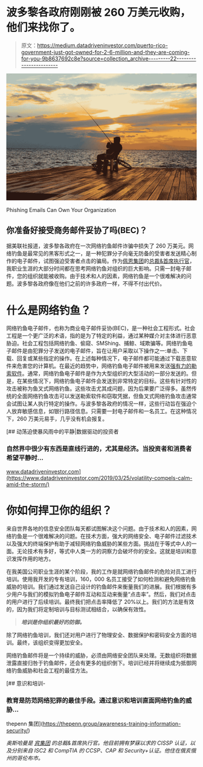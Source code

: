 # 波多黎各政府刚刚被 260 万美元收购，他们来找你了。

> 原文：<https://medium.datadriveninvestor.com/puerto-rico-government-just-got-owned-for-2-6-million-and-they-are-coming-for-you-9b8637692c8e?source=collection_archive---------22----------------------->

![](img/3aac3597ccce42952bf84355f61d2c67.png)

Phishing Emails Can Own Your Organization

## 你准备好接受商务邮件妥协了吗(BEC)？

据美联社报道，波多黎各政府在一次网络钓鱼邮件诈骗中损失了 260 万美元。网络钓鱼是最常见的黑客形式之一，是一种犯罪分子向毫无防备的受害者发送精心制作的电子邮件，试图强迫受害者点击的骗局。作为[佩恩集团](http://www.thepenn.group/)的[总裁&首席执行官](https://www.linkedin.com/company/the-penn-group/)，我职业生涯的大部分时间都在思考网络钓鱼对组织的巨大影响。只需一封电子邮件，您的组织就能被收购。由于技术和人的因素，网络钓鱼是一个很难解决的问题。波多黎各政府像在他们之前的许多政府一样，不得不付出代价。

# 什么是网络钓鱼？

网络钓鱼电子邮件，也称为商业电子邮件妥协(BEC)，是一种社会工程形式。社会工程是一个更广泛的术语，指的是为了特定的利益，通过某种媒介对主体进行恶意胁迫。社会工程包括网络钓鱼、偷窥、SMShing、捕鲸、域欺骗等。网络钓鱼电子邮件是由犯罪分子发送的电子邮件，旨在让用户采取以下操作之一:单击、下载、回复或某些指定的操作。在上述每种情况下，电子邮件都可能通过下载恶意软件来危害您的计算机。在最近的趋势中，网络钓鱼电子邮件被用来发送[强有力的勒索软件](https://medium.com/datadriveninvestor/why-our-cities-are-getting-owned-by-ransomware-72496429ccf)。通常，网络钓鱼电子邮件是作为大型组织的大型活动的一部分发送的。但是，在某些情况下，网络钓鱼电子邮件会发送到非常特定的目标。这些有针对性的攻击被称为鱼叉式网络钓鱼。这些攻击尤其成问题，因为后果要广泛得多。虽然传统的全面网络钓鱼攻击可以发送勒索软件和窃取凭据，但鱼叉式网络钓鱼攻击通常会试图让某人执行特定的操作。与波多黎各政府的情况一样，这些行动旨在强迫个人放弃敏感信息，如银行路径信息。只需要一封电子邮件和一名员工。在这种情况下，260 万美元易手，几乎没有机会报复。

[](https://www.datadriveninvestor.com/2019/03/25/volatility-compels-calm-amid-the-storm/) [## 动荡迫使暴风雨中的平静|数据驱动的投资者

### 自然界中很少有东西是直线行进的，尤其是经济。当投资者和消费者希望平静时…

www.datadriveninvestor.com](https://www.datadriveninvestor.com/2019/03/25/volatility-compels-calm-amid-the-storm/) 

# 你如何捍卫你的组织？

来自世界各地的信息安全团队每天都试图解决这个问题。由于技术和人的因素，网络钓鱼是一个很难解决的问题。在技术方面，强大的网络安全、电子邮件过滤技术以及强大的终端保护有助于减轻网络钓鱼威胁的某些方面。挑战在于等式中人的一面。无论技术有多好，等式中人类一方的洞察力会破坏你的安全。这就是培训和意识发挥作用的地方。

在我美国公司职业生涯的某个阶段，我的工作是就网络钓鱼邮件的危险对员工进行培训。使用我开发的专有培训，160，000 名员工接受了如何检测和避免网络钓鱼威胁的培训。我们通过发送自己设计的钓鱼邮件来衡量我们的进展。我们根据有多少用户与我们的模拟钓鱼电子邮件互动和互动来衡量“点击率”。然后，我们对点击的用户进行了后续培训。最终我们把点击率降低了 20%以上。我们的方法是有效的，因为我们将定制培训与目标测试相结合，以确保有效性。

> ***培训是你组织最好的防御。***

除了网络钓鱼培训，我们还对用户进行了物理安全、数据保护和密码安全方面的培训。最终，该组织变得更加安全。

网络钓鱼邮件将是一个持续的威胁，必须由网络安全团队来处理。无数组织将数据泄露直接归咎于钓鱼邮件，还会有更多的组织倒下。培训已经并将继续成为抵御网络钓鱼威胁和社会工程的最佳方法。

[](https://thepenn.group/awareness-training-information-security/) [## 意识和培训-

### 教育是防范网络犯罪的最佳手段。通过意识和培训直面网络钓鱼的威胁…

thepenn 集团](https://thepenn.group/awareness-training-information-security/) 

*奥斯哈曼是* [*宾集团*](https://thepenn.group/about/) *的总裁&首席执行官。他目前拥有梦寐以求的 CISSP 认证，以及分别来自 ISC2 和 CompTIA 的 CCSP、CAP 和 Security+认证。他住在俄亥俄州的哥伦布市。*